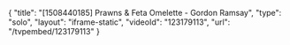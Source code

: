 {
    "title": "[1508440185] Prawns & Feta Omelette - Gordon Ramsay",
    "type": "solo",
    "layout": "iframe-static",
    "videoId": "123179113",
    "url": "\/tvpembed\/123179113"
}